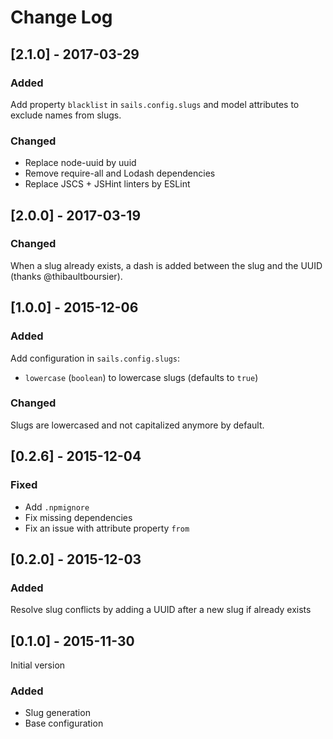 # Change Log

## [2.1.0] - 2017-03-29
### Added
Add property `blacklist` in `sails.config.slugs` and model attributes to exclude names from slugs.
### Changed
- Replace node-uuid by uuid
- Remove require-all and Lodash dependencies
- Replace JSCS + JSHint linters by ESLint

## [2.0.0] - 2017-03-19
### Changed
When a slug already exists, a dash is added between the slug and the UUID (thanks @thibaultboursier).

## [1.0.0] - 2015-12-06
### Added
Add configuration in `sails.config.slugs`:
- `lowercase` (`boolean`) to lowercase slugs (defaults to `true`)
### Changed
Slugs are lowercased and not capitalized anymore by default.

## [0.2.6] - 2015-12-04
### Fixed
- Add `.npmignore`
- Fix missing dependencies
- Fix an issue with attribute property `from`

## [0.2.0] - 2015-12-03
### Added
Resolve slug conflicts by adding a UUID after a new slug if already exists

## [0.1.0] - 2015-11-30
Initial version
### Added
- Slug generation
- Base configuration
